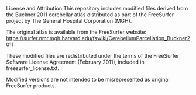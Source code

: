 License and Attribution
This repository includes modified files derived from the Buckner 2011 cerebellar atlas distributed as part of the FreeSurfer project by The General Hospital Corporation (MGH).

The original atlas is available from the FreeSurfer website:
https://surfer.nmr.mgh.harvard.edu/fswiki/CerebellumParcellation_Buckner2011

These modified files are redistributed under the terms of the FreeSurfer Software License Agreement (February 2011), included in freesurfer_license.txt.

Modified versions are not intended to be misrepresented as original FreeSurfer products.
